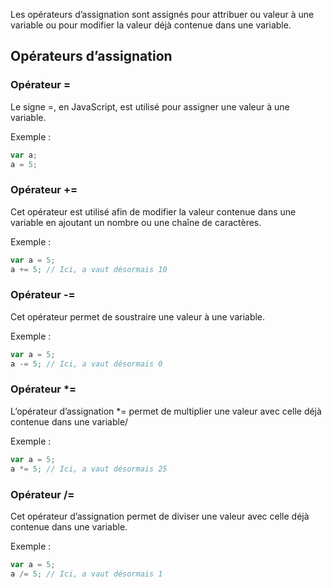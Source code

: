Les opérateurs d’assignation sont assignés pour attribuer ou valeur à une variable ou pour modifier la valeur déjà contenue dans une variable.

## Opérateurs d’assignation

### Opérateur =

Le signe =, en JavaScript, est utilisé pour assigner une valeur à une variable.

Exemple :

``` js
var a;
a = 5;
```

### Opérateur +=

Cet opérateur est utilisé afin de modifier la valeur contenue dans une variable en ajoutant un nombre ou une chaîne de caractères.

Exemple :

``` js
var a = 5;
a += 5; // Ici, a vaut désormais 10
```

### Opérateur -=

Cet opérateur permet de soustraire une valeur à une variable.

Exemple :

``` js
var a = 5;
a -= 5; // Ici, a vaut désormais 0
```

### Opérateur *=

L’opérateur d’assignation *= permet de multiplier une valeur avec celle déjà contenue dans une variable/

Exemple :

``` js
var a = 5;
a *= 5; // Ici, a vaut désormais 25
```

### Opérateur /=

Cet opérateur d’assignation permet de diviser une valeur avec celle déjà contenue dans une variable.

Exemple :

``` js
var a = 5;
a /= 5; // Ici, a vaut désormais 1
```